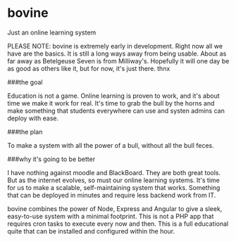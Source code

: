 bovine
======

Just an online learning system

PLEASE NOTE:  bovine is extremely early in development.  Right now all we have are the basics.  It is still a long ways away
from being usable.  About as far away as Betelgeuse Seven is from Milliway's.  Hopefully it will one day be as good as others
like it, but for now, it's just there.  thnx

###the goal

Education is not a game.  Online learning is proven to work, and it's about time we make it work for real.  It's time to grab
the bull by the horns and make something that students everywhere can use and systen admins can deploy with ease.

###the plan

To make a system with all the power of a bull, without all the bull feces.

###why it's going to be better

I have nothing against moodle and BlackBoard.  They are both great tools.  But as the internet evolves, so must our online
learning systems.  It's time for us to make a scalable, self-maintaining system that works.  Something that can be deployed in
minutes and require less backend work from IT.

bovine combines the power of Node, Express and Angular to give a sleek, easy-to-use system with a minimal footprint.  This is
not a PHP app that requires cron tasks to execute every now and then.  This is a full educational quite that can be installed
and configured within the hour.
